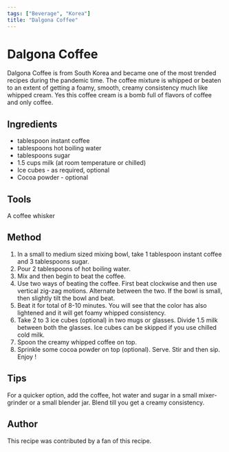 ```yaml
---
tags: ["Beverage", "Korea"]
title: "Dalgona Coffee"
---
```


<TagLinks />

# Dalgona Coffee

Dalgona Coffee is from South Korea and became one of the most trended recipes during the pandemic time. The coffee mixture is whipped or beaten to an extent of getting a foamy, smooth, creamy consistency much like whipped cream. Yes this coffee cream is a bomb full of flavors of coffee and only coffee.

## Ingredients

- tablespoon instant coffee
- tablespoons hot boiling water
- tablespoons sugar
- 1.5 cups milk (at room temperature or chilled)
- Ice cubes - as required, optional
- Cocoa powder - optional

## Tools

A coffee whisker

## Method

1. In a small to medium sized mixing bowl, take 1 tablespoon instant coffee and 3 tablespoons sugar.
2. Pour 2 tablespoons of hot boiling water.
3. Mix and then begin to beat the coffee.
4. Use two ways of beating the coffee. First beat clockwise and then use vertical zig-zag motions. Alternate between the two. If the bowl is small, then slightly tilt the bowl and beat.
5. Beat it for total of 8-10 minutes. You will see that the color has also lightened and it will get foamy whipped consistency.
6. Take 2 to 3 ice cubes (optional) in two mugs or glasses. Divide 1.5 milk between both the glasses. Ice cubes can be skipped if you use chilled cold milk.
7. Spoon the creamy whipped coffee on top.
8.  Sprinkle some cocoa powder on top (optional). Serve. Stir and then sip. Enjoy !

## Tips

For a quicker option, add the coffee, hot water and sugar in a small mixer-grinder or a small blender jar. Blend till you get a creamy consistency.

## Author

This recipe was contributed by a fan of this recipe.